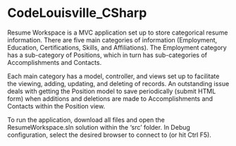 # CodeLouisville_CSharp

Resume Workspace is a MVC application set up to store categorical resume information. There are five main categories of information (Employment, Education, Certifications, Skills, and Affiliations). The Employment category has a sub-category of Positions, which in turn has sub-categories of Accomplishments and Contacts.

Each main category has a model, controller, and views set up to facilitate the viewing, adding, updating, and deleting of records. An outstanding issue deals with getting the Position model to save periodically (submit HTML form) when additions and deletions are made to Accomplishments and Contacts within the Position view. 

To run the application, download all files and open the ResumeWorkspace.sln solution within the ‘src’ folder. In Debug configuration, select the desired browser to connect to (or hit Ctrl F5).
